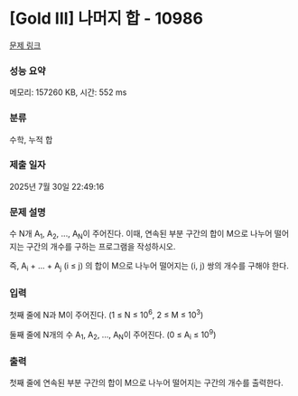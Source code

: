# [Gold III] 나머지 합 - 10986 

[문제 링크](https://www.acmicpc.net/problem/10986) 

### 성능 요약

메모리: 157260 KB, 시간: 552 ms

### 분류

수학, 누적 합

### 제출 일자

2025년 7월 30일 22:49:16

### 문제 설명

<p>수 N개 A<sub>1</sub>, A<sub>2</sub>, ..., A<sub>N</sub>이 주어진다. 이때, 연속된 부분 구간의 합이 M으로 나누어 떨어지는 구간의 개수를 구하는 프로그램을 작성하시오.</p>

<p>즉, A<sub>i</sub> + ... + A<sub>j</sub> (i ≤ j) 의 합이 M으로 나누어 떨어지는 (i, j) 쌍의 개수를 구해야 한다.</p>

### 입력 

 <p>첫째 줄에 N과 M이 주어진다. (1 ≤ N ≤ 10<sup>6</sup>, 2 ≤ M ≤ 10<sup>3</sup>)</p>

<p>둘째 줄에 N개의 수 A<sub>1</sub>, A<sub>2</sub>, ..., A<sub>N</sub>이 주어진다. (0 ≤ A<sub>i</sub> ≤ 10<sup>9</sup>)</p>

### 출력 

 <p>첫째 줄에 연속된 부분 구간의 합이 M으로 나누어 떨어지는 구간의 개수를 출력한다.</p>

